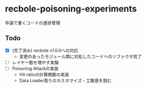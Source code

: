 # recbole-poisoning-experiments
卒論で書くコードの進捗管理

## Todo
- [x] (完了済み) recbole v1.0.0への対応
  - 変更のあったモジュール類に対処したコードへのリファクタ完了 
- [ ] レイヤー数を増やす実験   
- [ ] Poisoning Attackの実装
  - Hit ratioの計算関数の実装
  - Data Loader周りのカスタマイズ・工数感を掴む     
